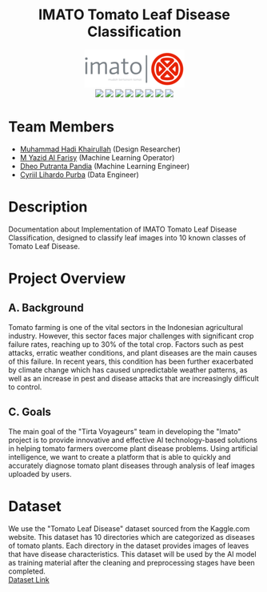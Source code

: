 <h1 align="center"> IMATO Tomato Leaf Disease Classification</h1>
<div align="center">
<img src="./assets/imato.png">
</div>

<div align="center">
  <img src="https://img.shields.io/badge/TensorFlow-FF6F00.svg?style=for-the-badge&logo=TensorFlow&logoColor=white">
  <img src="https://img.shields.io/badge/Keras-D00000.svg?style=for-the-badge&logo=Keras&logoColor=white">
  <img src="https://img.shields.io/badge/Kaggle-20BEFF.svg?style=for-the-badge&logo=Kaggle&logoColor=white">
  <img src="https://img.shields.io/badge/Python-3776AB.svg?style=for-the-badge&logo=Python&logoColor=white">
  <img src="https://img.shields.io/badge/IBM%20Cloud-1261FE.svg?style=for-the-badge&logo=IBM-Cloud&logoColor=white">
  <img src="https://img.shields.io/badge/IBM-052FAD.svg?style=for-the-badge&logo=IBM&logoColor=white">
  <img src="https://img.shields.io/badge/Docker-2496ED.svg?style=for-the-badge&logo=Docker&logoColor=white">
  <img src="https://img.shields.io/badge/scikitlearn-F7931E.svg?style=for-the-badge&logo=scikit-learn&logoColor=white">
</div>

# Team Members
- [Muhammad Hadi Khairullah](https://github.com/Ashborn113) (Design Researcher)
- [M Yazid Al Farisy](https://github.com/MYazidAlFarisy-aai) (Machine Learning Operator)
- [Dheo Putranta Pandia](https://github.com/dheepss123) (Machine Learning Engineer)
- [Cyriil Lihardo Purba](https://github.com/cyriillihardo15) (Data Engineer)

# Description
Documentation about Implementation of IMATO Tomato Leaf Disease Classification, designed to classify leaf images into 10 known classes of Tomato Leaf Disease.

# Project Overview
## A. Background
Tomato farming is one of the vital sectors in the Indonesian agricultural industry. However, this sector faces major challenges with significant crop failure rates, reaching up to 30% of the total crop. Factors such as pest attacks, erratic weather conditions, and plant diseases are the main causes of this failure. In recent years, this condition has been further exacerbated by climate change which has caused unpredictable weather patterns, as well as an increase in pest and disease attacks that are increasingly difficult to control.

## C. Goals
The main goal of the "Tirta Voyageurs" team in developing the "Imato" project is to provide innovative and effective AI technology-based solutions in helping tomato farmers overcome plant disease problems. Using artificial intelligence, we want to create a platform that is able to quickly and accurately diagnose tomato plant diseases through analysis of leaf images uploaded by users.

# Dataset
We use the "Tomato Leaf Disease" dataset sourced from the Kaggle.com website. This dataset has 10 directories which are categorized as diseases of tomato plants. Each directory in the dataset provides images of leaves that have disease characteristics. This dataset will be used by the AI ​​model as training material after the cleaning and preprocessing stages have been completed.
<br>
[Dataset Link](https://drive.google.com/file/d/1XOLxJdzcUDRvJibv6lKdCHScv1PIlhUY/view?usp=sharing)
